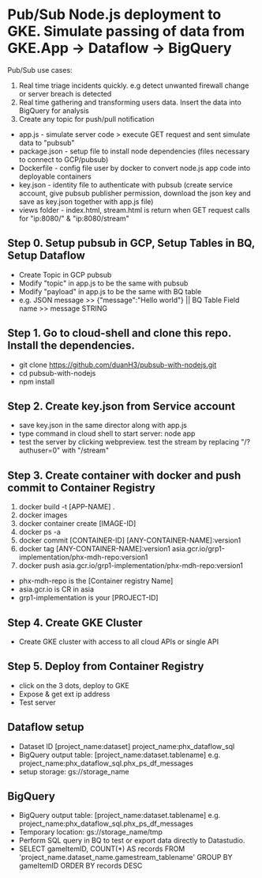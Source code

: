 Pub/Sub Node.js deployment to GKE. Simulate passing of data from GKE.App -> Dataflow -> BigQuery
===================================
Pub/Sub use cases: 
1) Real time triage incidents quickly. e.g detect unwanted firewall change or server breach is detected
2) Real time gathering and transforming users data. Insert the data into BigQuery for analysis
3) Create any topic for push/pull notification

- app.js        - simulate server code > execute GET request and sent simulate data to "pubsub"
- package.json  - setup file to install node dependencies (files necessary to connect to GCP/pubsub)
- Dockerfile    - config file user by docker to convert node.js app code into deployable containers
- key.json      - identity file to authenticate with pubsub (create service account, give pubsub publisher permission, download the json key and save as key.json together with     app.js file)
- views folder  - index.html, stream.html is return when GET request calls for "ip:8080/" & "ip:8080/stream"

Step 0. Setup pubsub in GCP, Setup Tables in BQ, Setup Dataflow
--------------
- Create Topic in GCP pubsub
- Modify "topic" in app.js to be the same with pubsub
- Modify "payload" in app.js to be the same with BQ table 
- e.g. JSON message >> {"message":"Hello world"} || BQ Table Field name >> message STRING

Step 1. Go to cloud-shell and clone this repo. Install the dependencies.
--------------
- git clone https://github.com/duanH3/pubsub-with-nodejs.git
- cd pubsub-with-nodejs
- npm install

Step 2. Create key.json from Service account
---------------
- save key.json in the same director along with app.js
- type command in cloud shell to start server: node app
- test the server by clicking webpreview. test the stream by replacing "/?authuser=0" with "/stream"

Step 3. Create container with docker and push commit to Container Registry
---------------
1) docker build -t [APP-NAME] .
2) docker images    
3) docker container create [IMAGE-ID]
4) docker ps -a    
5) docker commit [CONTAINER-ID] [ANY-CONTAINER-NAME]:version1
6) docker tag [ANY-CONTAINER-NAME]:version1 asia.gcr.io/grp1-implementation/phx-mdh-repo:version1
7) docker push asia.gcr.io/grp1-implementation/phx-mdh-repo:version1
- phx-mdh-repo is the [Container registry Name]
- asia.gcr.io is CR in asia
- grp1-implementation is your [PROJECT-ID]

Step 4. Create GKE Cluster
---------------
- Create GKE cluster with access to all cloud APIs or single API

Step 5. Deploy from Container Registry
---------------
- click on the 3 dots, deploy to GKE
- Expose & get ext ip address
- Test server 

Dataflow setup
---------------
- Dataset ID [project_name:dataset] project_name:phx_dataflow_sql
- BigQuery output table: [project_name:dataset.tablename] e.g. project_name:phx_dataflow_sql.phx_ps_df_messages
- setup storage:	gs://storage_name

BigQuery
---------------
- BigQuery output table: [project_name:dataset.tablename] e.g. project_name:phx_dataflow_sql.phx_ps_df_messages
- Temporary location: gs://storage_name/tmp
- Perform SQL query in BQ to test or export data directly to Datastudio.
- SELECT gameItemID, COUNT(*) AS records FROM 'project_name.dataset_name.gamestream_tablename'
GROUP BY gameItemID ORDER BY records DESC
